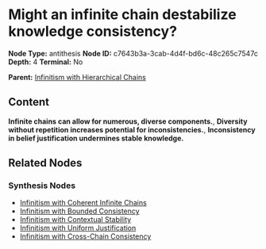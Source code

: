 # Might an infinite chain destabilize knowledge consistency?

**Node Type:** antithesis
**Node ID:** c7643b3a-3cab-4d4f-bd6c-48c265c7547c
**Depth:** 4
**Terminal:** No

**Parent:** [Infinitism with Hierarchical Chains](infinitism-with-hierarchical-chains-synthesis-dec508a5-c849-482a-8262-68b12e7fca75.md)

## Content

**Infinite chains can allow for numerous, diverse components.**, **Diversity without repetition increases potential for inconsistencies.**, **Inconsistency in belief justification undermines stable knowledge.**

## Related Nodes

### Synthesis Nodes

- [Infinitism with Coherent Infinite Chains](infinitism-with-coherent-infinite-chains-synthesis-29ef788a-eb8b-4774-8e91-4af13c2bbb95.md)
- [Infinitism with Bounded Consistency](infinitism-with-bounded-consistency-synthesis-9ad1b634-402b-497f-8423-54dcd9e58de5.md)
- [Infinitism with Contextual Stability](infinitism-with-contextual-stability-synthesis-dd00dd4f-ef0b-4432-9862-20508230fa78.md)
- [Infinitism with Uniform Justification](infinitism-with-uniform-justification-synthesis-8815911f-0d54-4756-a795-6b5716ad3127.md)
- [Infinitism with Cross-Chain Consistency](infinitism-with-cross-chain-consistency-synthesis-3920a028-5e8e-41fa-a87b-0b1d40ca71b5.md)
